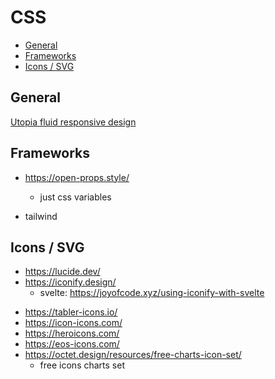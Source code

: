 # CSS

<!-- toc -->

- [General](#general)
- [Frameworks](#frameworks)
- [Icons / SVG](#icons--svg)

<!-- tocstop -->

## General

[Utopia fluid responsive design](https://utopia.fyi/)

## Frameworks

- https://open-props.style/
  - just css variables

- tailwind

## Icons / SVG

* https://lucide.dev/
* https://iconify.design/
  - svelte: https://joyofcode.xyz/using-iconify-with-svelte
- https://tabler-icons.io/
- https://icon-icons.com/
- https://heroicons.com/
- https://eos-icons.com/
- https://octet.design/resources/free-charts-icon-set/
    - free icons charts set

